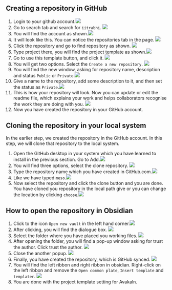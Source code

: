 ## Creating a repository in GitHub
1. Login to your github account.![](attachments/Screenshot%202024-03-16%20at%205.16.43%20AM.png)
2. Go to search tab and search for `iitrabhi`. ![](attachments/Screenshot%202024-03-16%20at%205.17.15%20AM.png)
3. You will find the account as shown.![](attachments/Screenshot%202024-03-16%20at%205.17.40%20AM%202.png)
4. It will look like this. You can notice the repositories tab in the page. ![](attachments/Screenshot%202024-03-16%20at%205.18.42%20AM.png)
5. Click the repository and go to find repository as shown. ![](attachments/Screenshot%202024-03-16%20at%205.19.03%20AM.png)
6. Type project there, you will find the project template as shown.![](attachments/Screenshot%202024-03-16%20at%205.19.31%20AM.png)
7. Go to use this template button, and click it. ![](attachments/Screenshot%202024-03-16%20at%205.19.47%20AM.png)
8. You will get two options. Select the `Create a new repository`. ![](attachments/Screenshot%202024-03-16%20at%205.43.06%20AM.png)
9. You will find the new window, asking for repository name, description and status `Public` or `Private`.![](attachments/Screenshot%202024-03-16%20at%205.20.02%20AM.png)
10. Give a name to the repository, add some description to it, and then set the status as `Private`.![](attachments/Screenshot%202024-03-16%20at%205.21.35%20AM.png)
11. This is how your repository will look. Now you can update or edit the readme file, which explains your work and helps collaborators recognise the work they are doing with you. ![](attachments/Screenshot%202024-03-16%20at%205.22.12%20AM.png)
12. Now you have created the repository in your GitHub account. 
## Cloning the repository in your local system
In the earlier step, we created the repository in the GitHub account. In this step, we will clone that repository to the local system.
1. Open the GitHub desktop in your system which you have learned to install in the previous section. Go to Add.![](attachments/Screenshot%202024-03-16%20at%205.24.00%20AM.png)
2. You will find three options, select the clone repository. ![](attachments/Screenshot%202024-03-16%20at%205.24.16%20AM.png)
3. Type the repository name which you have created in GitHub.com.![](attachments/Screenshot%202024-03-16%20at%205.24.28%20AM.png)
4. Like we have typed `meso`.![](attachments/Screenshot%202024-03-16%20at%205.24.44%20AM.png)
5. Now select the repository and click the clone button and you are done. You have cloned you repository in the local path give or you can change the location by clicking `choose`.![](attachments/Screenshot%202024-03-16%20at%205.24.44%20AM%201.png)
## How to open the repository in Obsidian
1. Click to the icon `Open new vault` in the left hand corner.![](attachments/Screenshot%202024-03-16%20at%205.25.36%20AM%201.png)
2. After clicking, you will find the dialogue box. ![](attachments/Screenshot%202024-03-16%20at%205.25.47%20AM.png)
3. Select the folder where you have placed you working files. ![](attachments/Screenshot%202024-03-16%20at%205.25.58%20AM%201.png)
4. After opening the folder, you will find a pop-up window asking for trust the author. Click trust the author. ![](attachments/Screenshot%202024-03-16%20at%205.26.06%20AM.png)
5. Close the another popup. ![](attachments/Screenshot%202024-03-16%20at%205.26.11%20AM.png)
6. Finally, you have created the repository, which is GitHub synced. ![](attachments/Screenshot%202024-03-16%20at%205.26.29%20AM.png)
7. You will find the left ribbon and right ribbon in obsidian. Right-click on the left ribbon and remove the `Open common plate`, `Insert template` and `templater`.  ![](attachments/Screenshot%202024-03-16%20at%205.26.57%20AM.png)
8. You are done with the project template setting for Avakaln. 